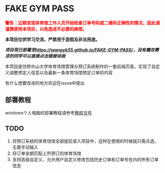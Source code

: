 # FAKE GYM PASS

<span style="color: red;">**警告：近期发现体育馆工作人员开始检查订单号码或二维码正确性的情况，因此请谨慎使用本项目，以免造成不必要的麻烦。**</span>

**本项目仅供学习交流，严禁用于造假及非法用途。**

***项目现已部署至<https://wangyk55.github.io/FAKE-GYM-PASS/>，没有魔改需求的同学可以直接点击链接体验***

本项目是仿照中山大学体育场馆管理与预订系统制作的一套前端页面，实现了自定义调整预定人信息以及最新一条体育场馆预定订单的内容

有什么想要改进的地方欢迎在issue中提出

## 部署教程

windows个人电脑的部署教程请参考[教程文件](./tutorial.md)

## TODO

1. 将预订系统的体育场馆全部提前录入项目中，这样在使用的时候就只需点选，无需手动输入
2. 将订单金额匹配上所预订的体育场馆
3. 支持高级自定义，允许用户自定义修改包括历史订单和订单号在内的所有订单信息
